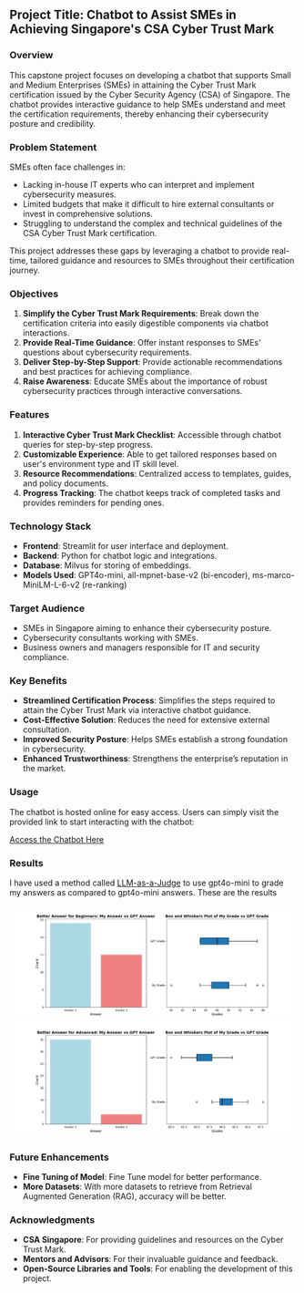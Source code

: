 ## Project Title: Chatbot to Assist SMEs in Achieving Singapore's CSA Cyber Trust Mark

### Overview
This capstone project focuses on developing a chatbot that supports Small and Medium Enterprises (SMEs) in attaining the Cyber Trust Mark certification issued by the Cyber Security Agency (CSA) of Singapore. The chatbot provides interactive guidance to help SMEs understand and meet the certification requirements, thereby enhancing their cybersecurity posture and credibility.

### Problem Statement
SMEs often face challenges in:
- Lacking in-house IT experts who can interpret and implement cybersecurity measures.
- Limited budgets that make it difficult to hire external consultants or invest in comprehensive solutions.
- Struggling to understand the complex and technical guidelines of the CSA Cyber Trust Mark certification.

This project addresses these gaps by leveraging a chatbot to provide real-time, tailored guidance and resources to SMEs throughout their certification journey.

### Objectives
1. **Simplify the Cyber Trust Mark Requirements**: Break down the certification criteria into easily digestible components via chatbot interactions.
2. **Provide Real-Time Guidance**: Offer instant responses to SMEs’ questions about cybersecurity requirements.
3. **Deliver Step-by-Step Support**: Provide actionable recommendations and best practices for achieving compliance.
4. **Raise Awareness**: Educate SMEs about the importance of robust cybersecurity practices through interactive conversations.

### Features
1. **Interactive Cyber Trust Mark Checklist**: Accessible through chatbot queries for step-by-step progress.
2. **Customizable Experience**: Able to get tailored responses based on user's environment type and IT skill level.
3. **Resource Recommendations**: Centralized access to templates, guides, and policy documents.
4. **Progress Tracking**: The chatbot keeps track of completed tasks and provides reminders for pending ones.

### Technology Stack
- **Frontend**: Streamlit for user interface and deployment.
- **Backend**: Python for chatbot logic and integrations.
- **Database**: Milvus for storing of embeddings.
- **Models Used**: GPT4o-mini, all-mpnet-base-v2 (bi-encoder), ms-marco-MiniLM-L-6-v2 (re-ranking)

### Target Audience
- SMEs in Singapore aiming to enhance their cybersecurity posture.
- Cybersecurity consultants working with SMEs.
- Business owners and managers responsible for IT and security compliance.

### Key Benefits
- **Streamlined Certification Process**: Simplifies the steps required to attain the Cyber Trust Mark via interactive chatbot guidance.
- **Cost-Effective Solution**: Reduces the need for extensive external consultation.
- **Improved Security Posture**: Helps SMEs establish a strong foundation in cybersecurity.
- **Enhanced Trustworthiness**: Strengthens the enterprise’s reputation in the market.

### Usage
The chatbot is hosted online for easy access. Users can simply visit the provided link to start interacting with the chatbot:

[Access the Chatbot Here]()

### Results
I have used a method called [LLM-as-a-Judge](https://arxiv.org/abs/2306.05685) to use gpt4o-mini to grade my answers as compared to gpt4o-mini answers. These are the results

![Beginner Evaluation Result](https://raw.githubusercontent.com/TomaLZH/Capstone/main/beginner_evaluation_result.png)
![Advanced Evaluation Result](https://raw.githubusercontent.com/TomaLZH/Capstone/main/advanced_evaluation_result.png)

### Future Enhancements
- **Fine Tuning of Model**: Fine Tune model for better performance.
- **More Datasets**: With more datasets to retrieve from Retrieval Augmented Generation (RAG), accuracy will be better.

### Acknowledgments
- **CSA Singapore**: For providing guidelines and resources on the Cyber Trust Mark.
- **Mentors and Advisors**: For their invaluable guidance and feedback.
- **Open-Source Libraries and Tools**: For enabling the development of this project.

